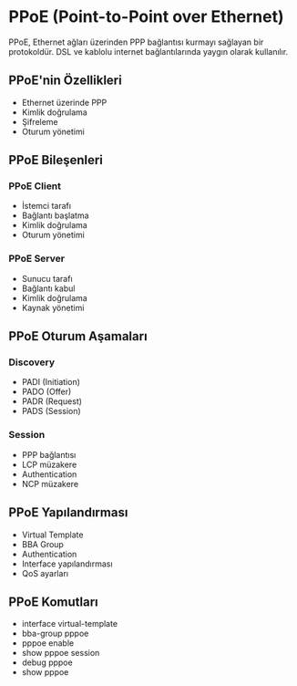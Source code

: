 # PPoE (Point-to-Point over Ethernet)

PPoE, Ethernet ağları üzerinden PPP bağlantısı kurmayı sağlayan bir protokoldür. DSL ve kablolu internet bağlantılarında yaygın olarak kullanılır.

## PPoE'nin Özellikleri
- Ethernet üzerinde PPP
- Kimlik doğrulama
- Şifreleme
- Oturum yönetimi

## PPoE Bileşenleri
### PPoE Client
- İstemci tarafı
- Bağlantı başlatma
- Kimlik doğrulama
- Oturum yönetimi

### PPoE Server
- Sunucu tarafı
- Bağlantı kabul
- Kimlik doğrulama
- Kaynak yönetimi

## PPoE Oturum Aşamaları
### Discovery
- PADI (Initiation)
- PADO (Offer)
- PADR (Request)
- PADS (Session)

### Session
- PPP bağlantısı
- LCP müzakere
- Authentication
- NCP müzakere

## PPoE Yapılandırması
- Virtual Template
- BBA Group
- Authentication
- Interface yapılandırması
- QoS ayarları

## PPoE Komutları
- interface virtual-template
- bba-group pppoe
- pppoe enable
- show pppoe session
- debug pppoe
- show pppoe 